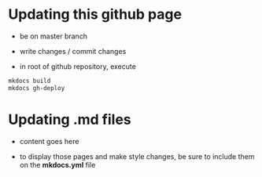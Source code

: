 # Updating this github page

* be on master branch

* write changes / commit changes

* in root of github repository, execute
```bash
mkdocs build
mkdocs gh-deploy
```
# Updating .md files

* content goes here

* to display those pages and make style changes, be sure to include them on the **mkdocs.yml** file

